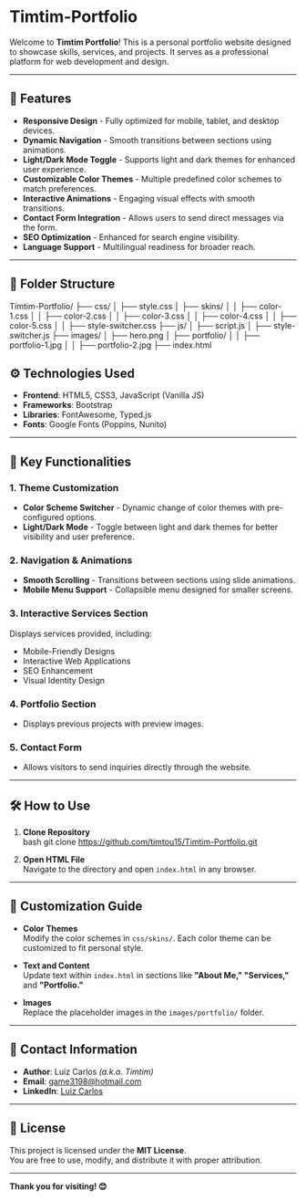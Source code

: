 # Timtim-Portfolio  

Welcome to **Timtim Portfolio**! This is a personal portfolio website designed to showcase skills, services, and projects. It serves as a professional platform for web development and design.  

---

## 🚀 Features  

- **Responsive Design** - Fully optimized for mobile, tablet, and desktop devices.  
- **Dynamic Navigation** - Smooth transitions between sections using animations.  
- **Light/Dark Mode Toggle** - Supports light and dark themes for enhanced user experience.  
- **Customizable Color Themes** - Multiple predefined color schemes to match preferences.  
- **Interactive Animations** - Engaging visual effects with smooth transitions.  
- **Contact Form Integration** - Allows users to send direct messages via the form.  
- **SEO Optimization** - Enhanced for search engine visibility.  
- **Language Support** - Multilingual readiness for broader reach.  

---

## 📁 Folder Structure  


Timtim-Portfolio/
├── css/
│   ├── style.css
│   ├── skins/
│   │   ├── color-1.css
│   │   ├── color-2.css
│   │   ├── color-3.css
│   │   ├── color-4.css
│   │   ├── color-5.css
│   │   ├── style-switcher.css
├── js/
│   ├── script.js
│   ├── style-switcher.js
├── images/
│   ├── hero.png
│   ├── portfolio/
│   │   ├── portfolio-1.jpg
│   │   ├── portfolio-2.jpg
├── index.html


## ⚙️ Technologies Used  

- **Frontend**: HTML5, CSS3, JavaScript (Vanilla JS)  
- **Frameworks**: Bootstrap  
- **Libraries**: FontAwesome, Typed.js  
- **Fonts**: Google Fonts (Poppins, Nunito)  

---

## 🌟 Key Functionalities  

### 1. **Theme Customization**  
- **Color Scheme Switcher** - Dynamic change of color themes with pre-configured options.  
- **Light/Dark Mode** - Toggle between light and dark themes for better visibility and user preference.  

### 2. **Navigation & Animations**  
- **Smooth Scrolling** - Transitions between sections using slide animations.  
- **Mobile Menu Support** - Collapsible menu designed for smaller screens.  

### 3. **Interactive Services Section**  
Displays services provided, including:  
- Mobile-Friendly Designs  
- Interactive Web Applications  
- SEO Enhancement  
- Visual Identity Design  

### 4. **Portfolio Section**  
- Displays previous projects with preview images.  

### 5. **Contact Form**  
- Allows visitors to send inquiries directly through the website.  

---

## 🛠️ How to Use  

1. **Clone Repository**  
bash
git clone https://github.com/timtou15/Timtim-Portfolio.git



2. **Open HTML File**  
Navigate to the directory and open `index.html` in any browser.  

---

## 🎨 Customization Guide  

- **Color Themes**  
  Modify the color schemes in `css/skins/`. Each color theme can be customized to fit personal style.  

- **Text and Content**  
  Update text within `index.html` in sections like **"About Me," "Services,"** and **"Portfolio."**  

- **Images**  
  Replace the placeholder images in the `images/portfolio/` folder.  

---

## 🔗 Contact Information  

- **Author**: Luiz Carlos *(a.k.a. Timtim)*  
- **Email**: [game3198@hotmail.com](mailto:game3198@hotmail.com)  
- **LinkedIn**: [Luiz Carlos](https://www.linkedin.com/in/luiz-carlos-g-431472240/)  

---

## 📜 License  

This project is licensed under the **MIT License**.  
You are free to use, modify, and distribute it with proper attribution.  

---

**Thank you for visiting! 😊**  
